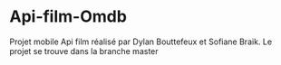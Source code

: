 # Api-film-Omdb
Projet mobile Api film réalisé par Dylan Bouttefeux et Sofiane Braik.
Le projet se trouve dans la branche master
